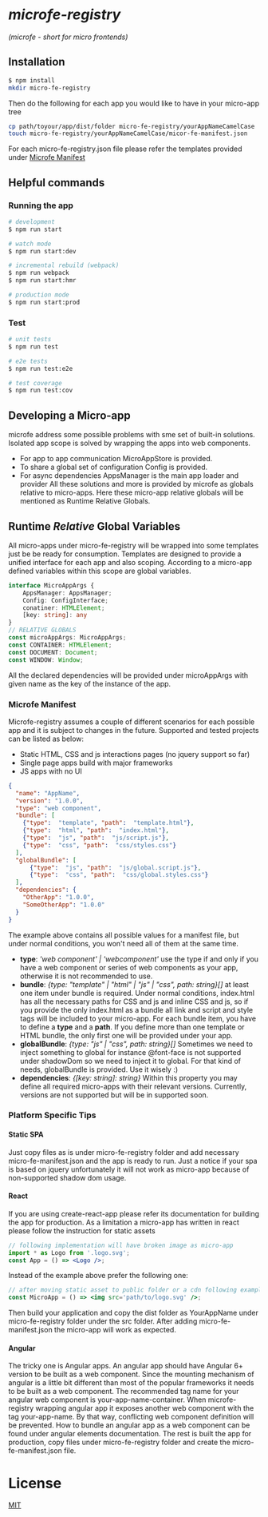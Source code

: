 # _microfe-registry_

_(microfe - short for micro frontends)_

## Installation

```bash
$ npm install
mkdir micro-fe-registry
```

Then do the following for each app you would like to have in your micro-app tree

```bash
cp path/toyour/app/dist/folder micro-fe-registry/yourAppNameCamelCase
touch micro-fe-registry/yourAppNameCamelCase/micor-fe-manifest.json
```

For each micro-fe-registry.json file please refer the templates provided under [Microfe Manifest](#microfe-manifest)

## Helpful commands

### Running the app

```bash
# development
$ npm run start

# watch mode
$ npm run start:dev

# incremental rebuild (webpack)
$ npm run webpack
$ npm run start:hmr

# production mode
$ npm run start:prod
```

### Test

```bash
# unit tests
$ npm run test

# e2e tests
$ npm run test:e2e

# test coverage
$ npm run test:cov
```
## Developing a Micro-app

microfe address some possible problems with sme set of built-in solutions. Isolated app scope is solved by wrapping
the apps into web components.
-  For app to app communication MicroAppStore is provided.
-  To share a global set of configuration Config is provided.
-  For async dependencies AppsManager is the main app loader and provider
All these solutions and more is provided by microfe as globals relative to micro-apps. Here these micro-app relative
globals will be mentioned as Runtime Relative Globals.  

## Runtime _Relative_ Global Variables

All micro-apps under micro-fe-registry will be wrapped into some templates just be be ready for consumption. Templates
are designed to provide a unified interface for each app and also scoping. According to a micro-app defined variables
within this scope are global variables.
```TypeScript
interface MicroAppArgs {
    AppsManager: AppsManager;
    Config: ConfigInterface;
    conatiner: HTMLElement;
    [key: string]: any
}
// RELATIVE GLOBALS
const microAppArgs: MicroAppArgs;
const CONTAINER: HTMLElement;
const DOCUMENT: Document;
const WINDOW: Window;
```
All the declared dependencies will be provided under microAppArgs with given name as the key of the instance of the app. 
### Microfe Manifest

Microfe-registry assumes a couple of different scenarios for each possible app and it is subject to changes in the
future. Supported and tested projects can be listed as below:

-   Static HTML, CSS and js interactions pages (no jquery support so far)
-   Single page apps build with major frameworks
-   JS apps with no UI

```JSON
{
  "name": "AppName",
  "version": "1.0.0",
  "type": "web component",
  "bundle": [
    {"type":  "template", "path":  "template.html"},
    {"type":  "html", "path":  "index.html"},
    {"type":  "js", "path":  "js/script.js"},
    {"type":  "css", "path":  "css/styles.css"}
  ],
  "globalBundle": [
      {"type":  "js", "path":  "js/global.script.js"},
      {"type":  "css", "path":  "css/global.styles.css"}
  ],
  "dependencies": {
    "OtherApp": "1.0.0",
    "SomeOtherApp": "1.0.0"
  }
}
```

The example above contains all possible values for a manifest file, but under normal conditions, you won't need all of
them at the same time.

-   **type**: _'web component' | 'webcomponent'_ use the type if and only if you have a web component or series of web
    components as your app, otherwise it is not recommended to use.
-   **bundle**: _{type: "template" | "html" | "js" | "css", path: string}[]_ at least one item under bundle is required.
    Under normal conditions, index.html has all the necessary paths for CSS and js and inline CSS and js, so if you
    provide the only index.html as a bundle all link and script and style tags will be included to your micro-app.
    For each bundle item, you have to define a **type** and a **path**. If you define more than one template or HTML
    bundle, the only first one will be provided under your app.
-   **globalBundle**: _{type: "js" | "css", path: string}[]_ Sometimes we need to inject something to global for
    instance @font-face is not supported under shadowDom so we need to inject it to global. For that kind of needs,
    globalBundle is provided. Use it wisely :)
-   **dependencies**: _{[key: string]: string}_ Within this property you may define all required micro-apps with their
    relevant versions. Currently, versions are not supported but will be in supported soon.

### Platform Specific Tips

#### Static SPA

Just copy files as is under micro-fe-registry folder and add necessary micro-fe-manifest.json and the app is ready to
run. Just a notice if your spa is based on jquery unfortunately it will not work as micro-app because of non-supported
shadow dom usage.

#### React

If you are using create-react-app please refer its documentation for building the app for production. As a limitation
a micro-app has written in react please follow the instruction for static assets

```jsx harmony
// following implementation will have broken image as micro-app
import * as Logo from '.logo.svg';
const App = () => <Logo />;
```

Instead of the example above prefer the following one:

```jsx harmony
// after moving static asset to public folder or a cdn following example will work as expected
const MicroApp = () => <img src='path/to/logo.svg' />;
```

Then build your application and copy the dist folder as YourAppName under micro-fe-registry folder under the src folder.
After adding micro-fe-manifest.json the micro-app will work as expected.

#### Angular

The tricky one is Angular apps. An angular app should have Angular 6+ version to be built as a web component. Since
the mounting mechanism of angular is a little bit different than most of the popular frameworks it needs to be built
as a web component. The recommended tag name for your angular web component is your-app-name-container. When
microfe-registry wrapping angular app it exposes another web component with the tag your-app-name. By that way,
conflicting web component definition will be prevented. How to bundle an angular app as a web component can be
found under angular elements documentation. The rest is built the app for production, copy files under
micro-fe-registry folder and create the micro-fe-manifest.json file.

# License

[MIT](https://choosealicense.com/licenses/mit/)
